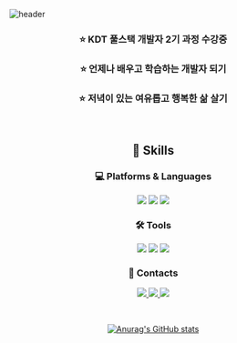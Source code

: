 ![header](https://capsule-render.vercel.app/api?type=waving&color=a7eeff&height=200&section=header&text=Rilee%20Kim&fontSize=80&fontColor=ffffff)

<center>

### ⭐ KDT 풀스택 개발자 2기 과정 수강중
### ⭐ 언제나 배우고 학습하는 개발자 되기
### ⭐ 저녁이 있는 여유롭고 행복한 삶 살기

<br/>

## 💪 Skills
### 💻 Platforms & Languages
<img src="https://img.shields.io/badge/Python-3776AB?style=flat-square&logo=python&logoColor=white"/>
<img src="https://img.shields.io/badge/HTML5-E34F26?style=flat-square&logo=HTML5&logoColor=white"/>
<img src="https://img.shields.io/badge/CSS3-1572B6?style=flat-square&logo=CSS3&logoColor=white"/>

<br/>

### 🛠️ Tools
<img src="https://img.shields.io/badge/Git-F05032?style=flat-square&logo=git&logoColor=white"/>
<img src="https://img.shields.io/badge/GitHub-181717?style=flat-square&logo=github&logoColor=white"/>
<img src="https://img.shields.io/badge/Visual Studio Code-007ACC?style=flat-square&logo=visualstudiocode&logoColor=white"/>

<br/>

### 💌 Contacts
<a href="https://github.com/Rilee-0320"><img src="https://img.shields.io/badge/GitHub-181717?style=flat-square&logo=github&logoColor=white">
<a href="mailto:go13209@gmail.com"><img src="https://img.shields.io/badge/Gmail-EA4335?style=flat-square&logo=gmail&logoColor=white"/>
<a href="mailto:go13209@naver.com"><img src="https://img.shields.io/badge/Naver-03C75A?style=flat-square&logo=naver&logoColor=white"/>

<br/>

[![Anurag's GitHub stats](https://github-readme-stats.vercel.app/api?username=Rilee-0320&theme=react&show_icons=true)](https://github.com/Rilee-0320)

</center>